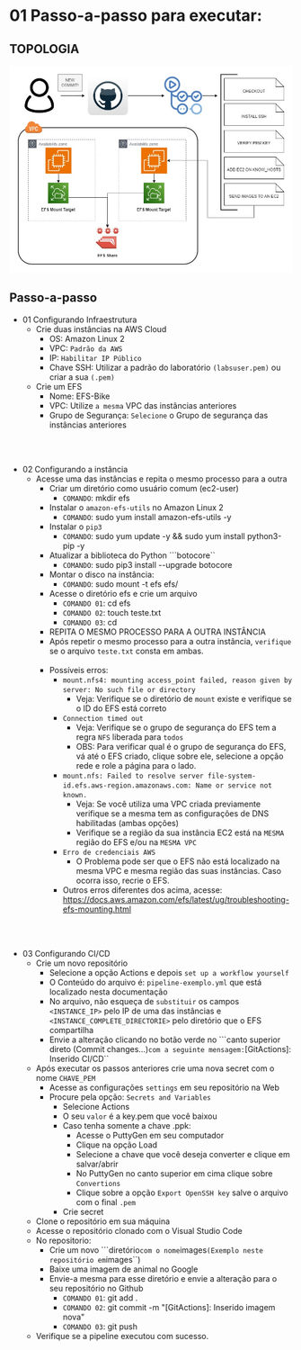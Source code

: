 # 01 Passo-a-passo para executar:


## TOPOLOGIA

<img src="./Topologia.jpg">


## Passo-a-passo

- 01 Configurando Infraestrutura
    * Crie duas instâncias na AWS Cloud <br>
        * OS: Amazon Linux 2
        * VPC: ``Padrão da AWS``
        * IP: ``Habilitar IP Público``
        * Chave SSH: Utilizar a padrão do laboratório ``(labsuser.pem)`` ou criar a sua ``(.pem)``
    * Crie um EFS <br>
        * Nome: EFS-Bike
        * VPC: Utilize ``a mesma`` VPC das instâncias anteriores
        * Grupo de Segurança: ``Selecione`` o Grupo de segurança das instâncias anteriores

<br><br>

- 02 Configurando a instância
    * Acesse uma das instâncias e repita o mesmo processo para a outra
        * Criar um diretório como usuário comum (ec2-user) <br>
            * ``COMANDO``: mkdir efs
        * Instalar o ``amazon-efs-utils`` no Amazon Linux 2 <br>
            * ``COMANDO``: sudo yum install amazon-efs-utils -y
        * Instalar o ``pip3`` <br>
            * ``COMANDO``: sudo yum update -y && sudo yum install python3-pip -y
        * Atualizar a biblioteca do Python ```botocore`` <br>
            * ``COMANDO``: sudo pip3 install --upgrade botocore
        * Montar o disco na instância: <br>
            * ``COMANDO``: sudo mount -t efs <EFS-ID> efs/
        * Acesse o diretório efs e crie um arquivo <br>
            * ``COMANDO 01``: cd efs
            * ``COMANDO 02``: touch teste.txt
            * ``COMANDO 03``: cd
        * REPITA O MESMO PROCESSO PARA A OUTRA INSTÂNCIA 
        * Após repetir o mesmo processo para a outra instância, ``verifique`` se o arquivo ``teste.txt`` consta em ambas. <br><br>
        * Possíveis erros:
            * ``mount.nfs4: mounting access_point failed, reason given by server: No such file or directory``
                * Veja: Verifique se o diretório de `mount` existe e verifique se o ID do EFS está correto
            * ``Connection timed out``
                * Veja: Verifique se o grupo de segurança do EFS tem a regra `NFS` liberada para `todos`
                * OBS: Para verificar qual é o grupo de segurança do EFS, vá até o EFS criado, clique sobre ele, selecione a opção rede e role a página para o lado.
            * ``mount.nfs: Failed to resolve server file-system-id.efs.aws-region.amazonaws.com: Name or service not known. `` 
                * Veja: Se você utiliza uma VPC criada previamente verifique se a mesma tem as configurações de DNS habilitadas (ambas opções)
                * Verifique se a região da sua instância EC2 está na `MESMA` região do EFS e/ou na `MESMA VPC`
            * ``Erro de credenciais AWS``
                * O Problema pode ser que o EFS não está localizado na mesma VPC e mesma região das suas instâncias. Caso ocorra isso, recrie o EFS.
            * Outros erros diferentes dos acima, acesse: https://docs.aws.amazon.com/efs/latest/ug/troubleshooting-efs-mounting.html

<br><br>

- 03 Configurando CI/CD
    * Crie um novo repositório
        * Selecione a opção Actions e depois ``set up a workflow yourself``
        * O Conteúdo do arquivo é: ``pipeline-exemplo.yml`` que está localizado nesta documentação
        * No arquivo, não esqueça de ``substituir`` os campos ``<INSTANCE_IP>`` pelo IP de uma das instâncias e ``<INSTANCE_COMPLETE_DIRECTORIE>`` pelo diretório que o EFS compartilha
        * Envie a alteração clicando no botão verde no ```canto superior direto (Commit changes...)`` com a seguinte mensagem: ``<update>[GitActions]: Inserido CI/CD``
    * Após executar os passos anteriores crie uma nova secret com o nome ``CHAVE_PEM``
        * Acesse as configurações ``settings`` em seu repositório na Web
        * Procure pela opção: ``Secrets and Variables``
            * Selecione Actions
            * O seu ``valor`` é a key.pem que você baixou
            * Caso tenha somente a chave .ppk:
                * Acesse o PuttyGen em seu computador
                * Clique na opção Load
                * Selecione a chave que você deseja converter e clique em salvar/abrir
                * No PuttyGen no canto superior em cima clique sobre ``Convertions``
                * Clique sobre a opção ``Export OpenSSH key`` salve o arquivo com o final ``.pem``
            * Crie secret
    * Clone o repositório em sua máquina
    * Acesse o repositório clonado com o Visual Studio Code
    * No repositorio:
        * Crie um novo ```diretório`` com o nome ``images`` (Exemplo neste repositório em ``images``)
        * Baixe uma imagem de animal no Google
        * Envie-a mesma para esse diretório e envie a alteração para o seu repositório no Github
            * ``COMANDO 01``: git add .
            * ``COMANDO 02``: git commit -m "<update>[GitActions]: Inserido imagem nova"
            * ``COMANDO 03``: git push
    * Verifique se a pipeline executou com sucesso.


